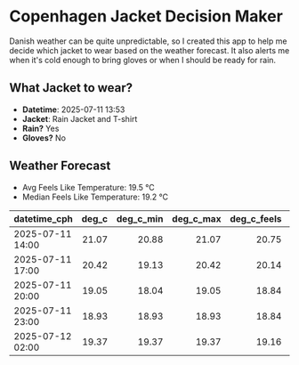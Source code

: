 
# Copenhagen Jacket Decision Maker

Danish weather can be quite unpredictable, so I created this app to help me decide which jacket to wear based on the weather forecast. 
It also alerts me when it's cold enough to bring gloves or when I should be ready for rain.

## What Jacket to wear?

- **Datetime**: 2025-07-11 13:53
- **Jacket**: Rain Jacket and T-shirt
- **Rain?** Yes
- **Gloves?** No

## Weather Forecast
- Avg Feels Like Temperature: 19.5 °C
- Median Feels Like Temperature: 19.2 °C

| datetime_cph     |   deg_c |   deg_c_min |   deg_c_max |   deg_c_feels | weather   | wind   | rain   |
|:-----------------|--------:|------------:|------------:|--------------:|:----------|:-------|:-------|
| 2025-07-11 14:00 |   21.07 |       20.88 |       21.07 |         20.75 | Clouds    | Medium | None   |
| 2025-07-11 17:00 |   20.42 |       19.13 |       20.42 |         20.14 | Rain      | High   | Low    |
| 2025-07-11 20:00 |   19.05 |       18.04 |       19.05 |         18.84 | Rain      | High   | Low    |
| 2025-07-11 23:00 |   18.93 |       18.93 |       18.93 |         18.84 | Rain      | High   | Low    |
| 2025-07-12 02:00 |   19.37 |       19.37 |       19.37 |         19.16 | Clouds    | High   | None   |
        